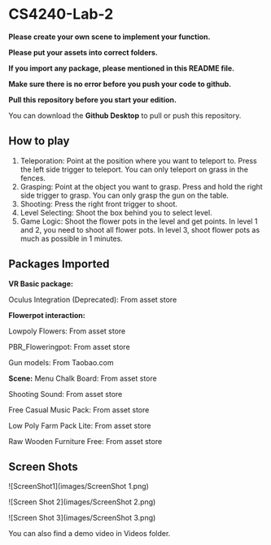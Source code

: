 # CS4240-Lab-2

**Please create your own scene to implement your function.**

**Please put your assets into correct folders.**

**If you import any package, please mentioned in this README file.**

**Make sure there is no error before you push your code to github.**

**Pull this repository before you start your edition.**

You can download the **Github Desktop** to pull or push this repository.

## How to play

1. Teleporation: Point at the position where you want to teleport to. Press the left side trigger to teleport. You can only teleport on grass in the fences.
1. Grasping: Point at the object you want to grasp. Press and hold the right side trigger to grasp. You can only grasp the gun on the table.
1. Shooting: Press the right front trigger to shoot.
1. Level Selecting: Shoot the box behind you to select level.
1. Game Logic: Shoot the flower pots in the level and get points. In level 1 and 2, you need to shoot all flower pots. In level 3, shoot flower pots as much as possible in 1 minutes.

## Packages Imported

**VR Basic package:**

Oculus Integration (Deprecated): From asset store

**Flowerpot interaction:**

Lowpoly Flowers: From asset store

PBR_Floweringpot: From asset store

Gun models: From Taobao.com

**Scene:**
Menu Chalk Board: From asset store

Shooting Sound: From asset store

Free Casual Music Pack: From asset store

Low Poly Farm Pack Lite: From asset store

Raw Wooden Furniture Free: From asset store

## Screen Shots

![ScreenShot1](images/ScreenShot 1.png)

![Screen Shot 2](images/ScreenShot 2.png)

![Screen Shot 3](images/ScreenShot 3.png)

You can also find a demo video in Videos folder.

